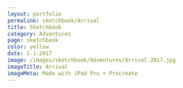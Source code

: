 ```yaml
---
layout: portfolio
permalink: sketchbook/Arrival
title: Sketchbook
category: Adventures
page: sketchbook
color: yellow
date: 1-1-2017
image: /images/sketchbook/Adventures/Arrival.2017.jpg
imageTitle: Arrival
imageMeta: Made with iPad Pro + Procreate
---
```

